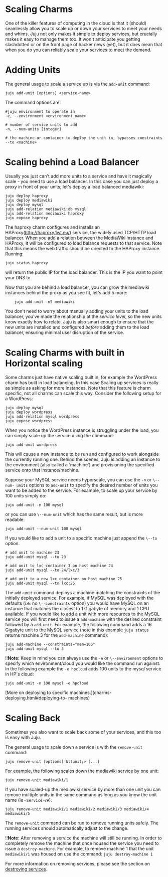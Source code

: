 # Scaling Charms

One of the killer features of computing in the cloud is that it (should)
seamlessly allow you to scale up or down your services to meet your needs and
whims. Juju not only makes it simple to deploy services, but crucially makes it
easy to manage them too. It won't anticipate you getting slashdotted or on the
front page of hacker news (yet), but it does mean that when you do you can
reliably scale your services to meet the demand.

#  Adding Units

The general usage to scale a service up is via the `add-unit` command:

    juju add-unit [options] <service-name>

The command options are:

    #juju environment to operate in
    -e, --environment <environment_name>
    
    # number of service units to add
    -n, --num-units [integer]
    
    # the machine or container to deploy the unit in, bypasses constraints
    --to <machine>

# Scaling behind a Load Balancer

Usually you just can't add more units to a service and have it magically scale -
you need to use a load balancer. In this case you can just deploy a proxy in
front of your units; let's deploy a load balanced mediawiki:

    juju deploy haproxy
    juju deploy mediawiki
    juju deploy mysql
    juju add-relation mediawiki:db mysql
    juju add-relation mediawiki haproxy
    juju expose haproxy

The haproxy charm configures and installs an HAProxy(<http://haproxy.1wt.eu/>)
service, the widely used TCP/HTTP load balancer. When you add a relation between
the MediaWiki instance and HAProxy, it will be configured to load balance
requests to that service. Note that this means the web traffic should be
directed to the HAProxy instance. Running:

    juju status haproxy

will return the public IP for the load balancer. This is the IP you want to
point your DNS to.

Now that you are behind a load balancer, you can grow the mediawiki instances
behind the proxy as you see fit, let's add 5 more:

    	juju add-unit -n5 mediawiki

You don't need to worry about manually adding your units to the load balancer,
you've made the relationship at the *service level*, so the new units know
exactly how to relate. Juju is also smart enough to ensure that the new units
are installed and configured *before* adding them to the load balancer, ensuring
minimal user disruption of the service.

# Scaling Charms with built in Horizontal scaling

Some charms just have native scaling built in, for example the WordPress charm
has built in load balancing. In this case Scaling up services is really as
simple as asking for more instances. Note that this feature is charm specific,
not all charms can scale this way. Consider the following setup for a WordPress:

    juju deploy mysql
    juju deploy wordpress
    juju add-relation mysql wordpress
    juju expose wordpress

When you notice the WordPress instance is struggling under the load, you can
simply scale up the service using the command:

    juju add-unit wordpress

This will cause a new instance to be run and configured to work alongside the
currently running one. Behind the scenes, Juju is adding an instance to the
environment (also called a 'machine') and provisioning the specified service
onto that instance/machine.

Suppose your MySQL service needs hyperscale, you can use the `-n` or `\--num-
units` options to `add-unit` to specify the desired number of units you want to
be added to the service. For example, to scale up your service by 100 units
simply do:

    juju add-unit -n 100 mysql

or you can use `\--num-unit` which has the same result, but is more readable:

    juju add-unit --num-unit 100 mysql

If you would like to add a unit to a specific machine just append the `\--to`
option.

    # add unit to machine 23
    juju add-unit mysql --to 23
    
    # add unit to lxc container 3 on host machine 24
    juju add-unit mysql --to 24/lxc/3 
    
    # add unit to a new lxc container on host machine 25
    juju add-unit mysql --to lxc:25

The `add-unit` command deploys a machine matching the constraints of the
initially deployed service. For example, if MySQL was deployed with the defaults
(i.e. no `\--constraints` option) you would have MySQL on an instance that
matches the closest to 1 Gigabyte of memory and 1 CPU available. If you would
like to add a unit with more resources to the MySQL service you will first need
to issue a `add-machine` with the desired constraint followed by a `add-unit`.
For example, the following command adds a 16 Gigabyte unit to the MySQL service
(note in this example `juju status` returns machine 3 for the `add-machine`
command):

    juju add-machine --constraints="mem=16G"
    juju add-unit mysql --to 3

!!__Note:__ Keep in mind you can always use the `-e` or `\--environment` options
to specify which environment/cloud you would like the command run against. In
the following example the `-e hpcloud` adds 100 units to the mysql service in
HP's cloud:

    juju add-unit -n 100 mysql -e hpcloud

[More on deploying to specific machines.](charms-deploying.html#deploying-to-
machines)

# Scaling Back

Sometimes you also want to scale back some of your services, and this too is
easy with Juju.

The general usage to scale down a service is with the `remove-unit` command:

    juju remove-unit [options] &ltunit;> [...]

For example, the following scales down the mediawiki service by one unit:

    juju remove-unit mediawiki/1

If you have scaled-up the mediawiki service by more than one unit you can remove
multiple units in the same command as long as you know the unit name (ie
`<service>/#`).

    juju remove-unit mediawiki/1 mediawiki/2 mediawiki/3 mediawiki/4 mediawiki/5

The `remove-unit` command can be run to remove running units safely. The running
services should automatically adjust to the change.

!!__Note:__ After removing a service the machine will still be running. In order
to completely remove the machine that once housed the service you need to issue
a `destroy-machine`. For example, to remove machine 1 that the unit
`mediawiki/1` was housed on use the command: `juju destroy-machine 1`

For more information on removing services, please see the section on [destroying
services](charms-destroy.html).
